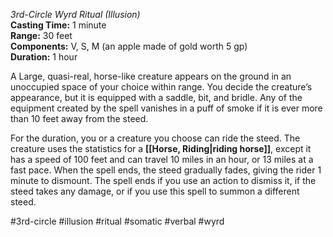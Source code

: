 *3rd-Circle Wyrd Ritual (Illusion)*  
**Casting Time:** 1 minute  
**Range:** 30 feet  
**Components:** V, S, M (an apple made of gold worth 5 gp)  
**Duration:** 1 hour

A Large, quasi-real, horse-like creature appears on the ground in an unoccupied space of your choice within range. You decide the creature’s appearance, but it is equipped with a saddle, bit, and bridle. Any of the equipment created by the spell vanishes in a puff of smoke if it is ever more than 10 feet away from the steed.

For the duration, you or a creature you choose can ride the steed. The creature uses the statistics for a **[[Horse, Riding|riding horse]]**, except it has a speed of 100 feet and can travel 10 miles in an hour, or 13 miles at a fast pace. When the spell ends, the steed gradually fades, giving the rider 1 minute to dismount. The spell ends if you use an action to dismiss it, if the steed takes any damage, or if you use this spell to summon a different steed.

#3rd-circle #illusion #ritual #somatic #verbal #wyrd
